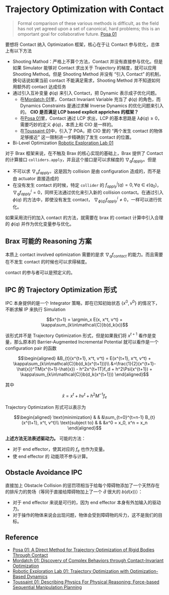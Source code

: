 # Trajectory Optimization with Contact

> Formal comparison of these various methods is difficult, as the field has not yet agreed upon a set of canonical, hard problems; this is an omportant goal for collaborative future. [Posa 01]

要想将 Contact 纳入 Optimization 框架，核心在于让 Contact 参与优化，总体上有以下方法
- Shooting Mathod：严格上不算个方法，Contact 并没有直接参与优化。但是如果 Simulator 能够对 Contact 求出关于 Trajectory 的梯度，就可以应用 Shooting Method。但是 Shooting Method 并没有 “引入 Contact” 的机制，换句话说如果当前 contact 不能满足需求，Shooting Method 并不知道如何用额外的 contact 达成任务
- 通过引入互补变量 $\phi(q)$ 来引入 Contact，把 Dynamic 表示成子优化问题。
  - 在[Mordatch 01]里，Contact Invariant Variable 充当了 $\phi(q)$ 的角色，而 Dynamics Constraints 是通过求解 Inverse Dynamics 的优化问题来引入的。 **CIO 是否满足 LCP based explicit appriches 的框架？**
  - 在[Posa 01]里，Contact 通过 LCP 求出，LCP 的基本思路是 $\lambda\phi(q)\geq 0$，需要巧妙的定义 $\phi(q)$，本质上和 CIO 是一样的。
  - 在[Toussaint 01]中，引入了 POA，把 CIO 里的 “两个发生 contact 的物体足够接近” 这一限制进一步精确到了发生 contact 的位置。
- Bi-Level Optimization [Robotic Exploration Lab 01]

对于 Brax 框架来说，在不触及 Brax 的核心实现的基础上，Brax 提供了 Contact 的计算接口 `colliders.apply`，并且这个接口是可以求梯度的 $\nabla_{q} f_{apply}$。但是
- 不可以求 $\nabla_{u} f_{apply}$，这是因为 collision 是由 configuration 造成的，而不是由 actuator 直接造成的
- 在没有发生 contact 的时候，特定 `collider` 的 $f_{apply}^i(q)=0, \forall q\in \epsilon(q_0)$，$\nabla_{q} f_{apply}^i = 0$，同样无法通过优化来引入新的 collision contact。在通过引入 $\phi(q)$ 的方法中，即使没有发生 contact， $\nabla_{\phi(q)}f_{apply}^i\neq 0$，一样可以进行优化。

如果采用流行的加入 contact 的方法，就需要在 brax 的 contact 计算中引入合理的 $\phi(q)$ 并作为优化变量参与优化。

## Brax 可能的 Reasoning 方案
本质上 contact involved optimization 需要的是求 $\nabla_{q}f_{contact}$ 的能力。而且需要在不发生 contact 的时候也可以求得梯度。

contact 的参与者可以是预定义的。

## IPC 的 Trajectory Optimization 形式
IPC 本身提供的是一个 Integrator 策略，即在已知初始状态 $\{x^0, v^0 \}$ 的情况下，不断求解 IP 来执行 Simulation

$$x^{t+1} = \argmin_x E(x, x^t, v^t) + \kappa\sum_{k\in\mathcal{C}}b(d_k(x))$$

该形式并不是 Trajectory Optimization 形式，但是如果我们将 $x^{t+1}$ 看作是变量，那么原本的 Barrier-Augmented Incremental Potential 就可以看作是一个 configuration pair 的函数

$$\begin{aligned}
&B_{t}(x^{t+1}, x^t, v^t) = E(x^{t+1}, x^t, v^t) + \kappa\sum_{k\in\mathcal{C}}b(d_k(x^{t+1}))\\
&=\frac{1}{2}(x^{t+1}-\hat{x})^TM(x^{t+1}-\hat{x}) - h^2x^{t+1T}f_d + h^2\Psi(x^{t+1}) + \kappa\sum_{k\in\mathcal{C}}b(d_k(x^{t+1}))
\end{aligned}$$

其中

$$\hat{x} = x^t + hv^t + h^2M^{-1}f_e$$

Trajectory Optimization 形式可以表示为

$$\begin{aligned}
  \text{minimization} & & &\sum_{t=0}^{t=n-1} B_{t}(x^{t+1}, x^t, v^t)\\
  \text{subject to} & & &x^0 = x_0, x^n = x_n
\end{aligned}$$

**上述方法无法表述驱动力。** 可能的方法：
- 对于 end effector，使其对应的 $f_e$ 也作为变量。
- 使 end effector 的 动能项不参与计算。


## Obstacle Avoidance IPC
直接加上 Obstacle Collision 的惩罚项相当于给每个障碍物添加了一个天然存在的排斥力的势场（等同于直接给障碍物加上了一个 $\hat{d}$ 很大的 $b(d(x))$）：
- 对于 end effector 来说是可行的，因为 end effector 本身有外加输入的驱动力。
- 对于操作的物体来说会出现问题，物体会受到障碍物的斥力，这不是我们的目标。

## Reference
- [Posa 01: A Direct Method for Trajectory Optimization of Rigid Bodies Through Contact][Posa 01]
- [Mordatch 01: Discovery of Complex Behaviors through Contact-Invariant Optimization][Mordatch 01]
- [Robotic Exploration Lab 01: Trajectory Optimization with Optimization-Based Dynamics][Robotic Exploration Lab 01]
- [Toussaint 01: Describing Physics For Physical Reasoning: Force-based Sequential Manipulation Planning][Toussaint 01]

[Posa 01]:./2013%20A%20Direct%20Method%20for%20Trajectory%20Optimization%20of%20Rigid%20Bodies%20Through%20Contact.md 
[Mordatch 01]:./2012%20Discovery%20of%20Complex%20Behaviors%20through%20Contact-Invariant%20Optimization.md
[Robotic Exploration Lab 01]:./2021%20Trajectory%20Optimization%20with%20Optimization-Based%20Dynamics.md
[Toussaint 01]:./2020%20Describing%20Physics%20for%20Physical%20Reasoning_Force-Based%20Sequential%20Manipulation%20Planning.md